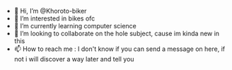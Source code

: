 - 👋 Hi, I’m @Khoroto-biker
- 👀 I’m interested in bikes ofc
- 🌱 I’m currently learning computer science 
- 💞️ I’m looking to collaborate on the hole subject, cause im kinda new in this 
- 📫 How to reach me : I don't know if you can send a message on here, if not i will discover a way later and tell you 

<!---
Khoroto-biker/Khoroto-biker is a ✨ special ✨ repository because its `README.md` (this file) appears on your GitHub profile.
You can click the Preview link to take a look at your changes.
--->
